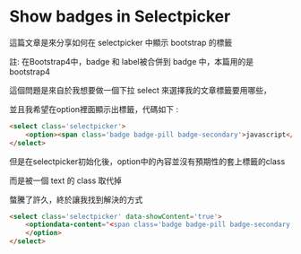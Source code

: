 # Show badges in Selectpicker


<!--more-->

這篇文章是來分享如何在 selectpicker 中顯示 bootstrap 的標籤

註: 在Bootstrap4中，badge 和 label被合併到 badge 中，本篇用的是bootstrap4

這個問題是來自於我想要做一個下拉 select 來選擇我的文章標籤要用哪些，

並且我希望在option裡面顯示出標籤，代碼如下 :

```html
<select class='selectpicker'>
    <option><span class='badge badge-pill badge-secondary'>javascript</span></option>
</select>
```

但是在selectpicker初始化後，option中的內容並沒有預期性的套上標籤的class

而是被一個 text 的 class 取代掉

螫騰了許久，終於讓我找到解決的方式

```html
<select class='selectpicker' data-showContent='true'>
    <optiondata-content="<span class='badge badge-pill badge-secondary'>javascript</span>">
    </option>
</select>
```
